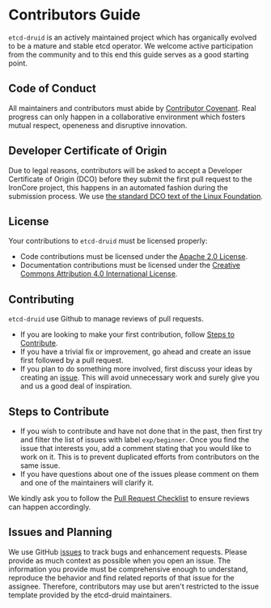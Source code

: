 # Contributors Guide

`etcd-druid` is an actively maintained project which has organically evolved to be a mature and stable etcd operator. We welcome active participation from the community and to this end this guide serves as a good starting point.

## Code of Conduct

All maintainers and contributors must abide by [Contributor Covenant](https://www.contributor-covenant.org/version/2/1/code_of_conduct/). Real progress can only happen in a collaborative environment which fosters mutual respect, openeness and disruptive innovation.

## Developer Certificate of Origin

Due to legal reasons, contributors will be asked to accept a Developer Certificate of Origin (DCO) before they submit the first pull request to the IronCore project, this happens in an automated fashion during the submission process. We use [the standard DCO text of the Linux Foundation](https://developercertificate.org/).

## License

Your contributions to `etcd-druid` must be licensed properly:

* Code contributions must be licensed under the [Apache 2.0 License](http://www.apache.org/licenses/LICENSE-2.0).
* Documentation contributions must be licensed under the [Creative Commons Attribution 4.0 International License](https://creativecommons.org/licenses/by/4.0/legalcode).

## Contributing

`etcd-druid` use Github to manage reviews of pull requests.

* If you are looking to make your first contribution, follow [Steps to Contribute](#steps-to-contribute).
* If you have a trivial fix or improvement, go ahead and create an issue first followed by a pull request.
* If you plan to do something more involved, first discuss your ideas by creating an [issue](https://github.com/gardener/etcd-druid/issues). This will avoid unnecessary work and surely give you and us a good deal of inspiration.

## Steps to Contribute

* If you wish to contribute and have not done that in the past, then first try and filter the list of issues with label `exp/beginner`. Once you find the issue that interests you, add a comment stating that you would like to work on it. This is to prevent duplicated efforts from contributors on the same issue.
* If you have questions about one of the issues please comment on them and one of the maintainers will clarify it.

We kindly ask you to follow the [Pull Request Checklist](raising-a-pr.md) to ensure reviews can happen accordingly.

## Issues and Planning

We use GitHub [issues](https://github.com/gardener/etcd-druid/issues) to track bugs and enhancement requests. Please provide as much context as possible when you open an issue. The information you provide must be comprehensive enough to understand, reproduce the behavior and find related reports of that issue for the assignee. Therefore, contributors may use but aren't restricted to the issue template provided by the etcd-druid maintainers.

